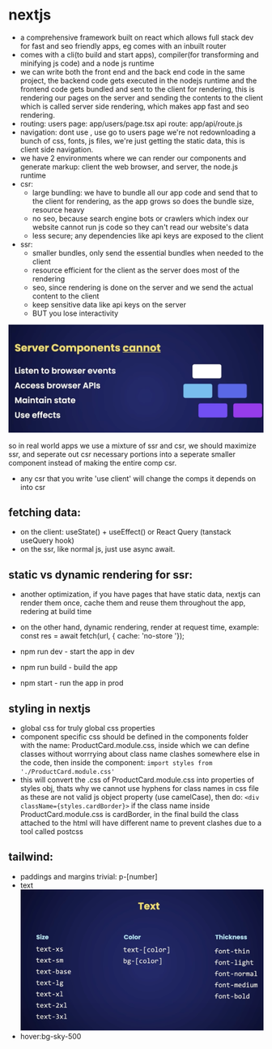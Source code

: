 # nextjs
- a comprehensive framework built on react which allows full stack dev for fast and seo friendly apps, eg comes with an inbuilt router
- comes with a cli(to build and start apps), compiler(for transforming and minifying js code) and a node js runtime
- we can write both the front end and the back end code in the same project, the backend code gets executed in the nodejs runtime and the frontend code gets bundled and sent to the client for rendering, this is rendering our pages on the server and sending the contents to the client which is called server side rendering, which makes app fast and seo rendering.
- routing:
users page: app/users/page.tsx
api route: app/api/route.js
- navigation:
dont use <a>, use <Link href='/users'>go to users page</Link>
we're not redownloading a bunch of css, fonts, js files, we're just getting the static data, this is client side navigation.
- we have 2 environments where we can render our components and generate markup: client the web browser, and server, the node.js runtime
- csr:
    - large bundling: we have to bundle all our app code and send that to the client for rendering, as the app grows so does the bundle size, resource heavy
    - no seo, because search engine bots or crawlers which index our website cannot run js code so they can't read our website's data
    - less secure; any dependencies like api keys are exposed to the client
- ssr:
    - smaller bundles, only send the essential bundles when needed to the client
    - resource efficient for the client as the server does most of the rendering
    - seo, since rendering is done on the server and we send the actual content to the client
    - keep sensitive data like api keys on the server
    - BUT you lose interactivity

![alt text](image-9.png)

so in real world apps we use a mixture of ssr and csr, we should maximize ssr, and seperate out csr necessary portions into a seperate smaller component instead of making the entire comp csr.
- any csr that you write 'use client' will change the comps it depends on into csr

## fetching data:
- on the client: useState() + useEffect() or React Query (tanstack useQuery hook)
- on the ssr, like normal js, just use async await.

## static vs dynamic rendering for ssr:
- another optimization, if you have pages that have static data, nextjs can render them once, cache them and reuse them throughout the app, redering at build time
- on the other hand, dynamic rendering, render at request time,
example: const res = await fetch(url, { cache: 'no-store '});

- npm run dev - start the app in dev
- npm run build - build the app
- npm start - run the app in prod

## styling in nextjs
- global css for truly global css properties
- component specific css should be defined in the components folder with the name: ProductCard.module.css, inside which we can define classes without worrrying about class name clashes somewhere else in the code, then inside the component: `import styles from './ProductCard.module.css'`
- this will convert the .css of ProductCard.module.css into properties of styles obj, thats why we cannot use hyphens for class names in css file as these are not valid js object property (use camelCase), then do:
`<div className={styles.cardBorder}>` if the class name inside ProductCard.module.css is cardBorder, in the final build the class attached to the html will have different name to prevent clashes due to a tool called postcss

## tailwind:
- paddings and margins trivial:
p-[number]
- text ![alt text](image-10.png)
- hover:bg-sky-500